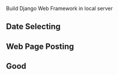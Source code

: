 Build Django Web Framework in local server

## Date Selecting

## Web Page Posting

## Good   





